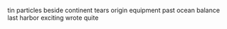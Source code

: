 tin particles beside continent tears origin equipment past ocean balance last harbor exciting wrote quite